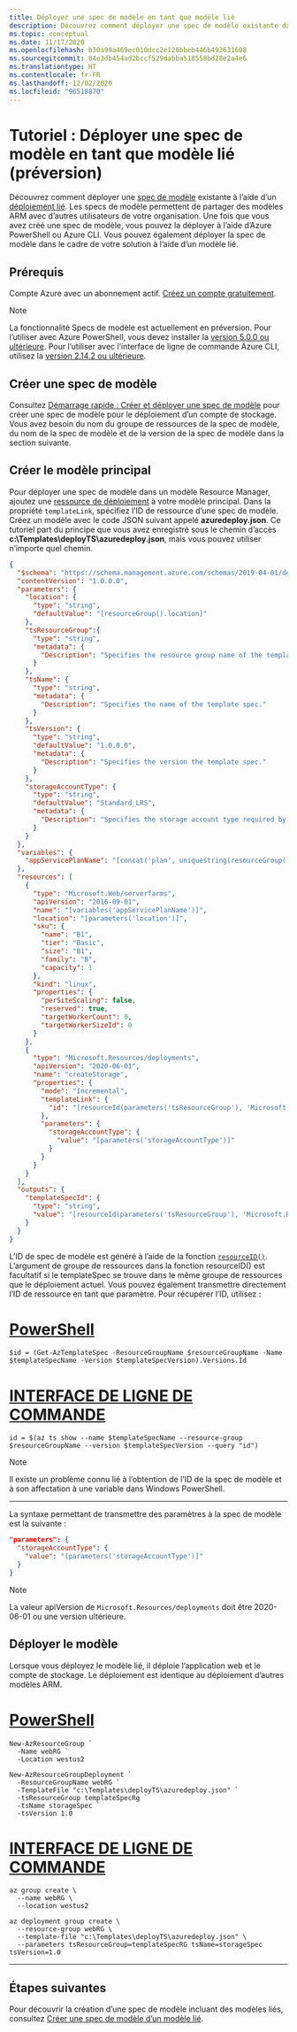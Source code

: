 ```yaml
---
title: Déployer une spec de modèle en tant que modèle lié
description: Découvrez comment déployer une spec de modèle existante dans un déploiement lié.
ms.topic: conceptual
ms.date: 11/17/2020
ms.openlocfilehash: b30a99a469ec010dcc2e128bbeb446b493631608
ms.sourcegitcommit: 84e3db454ad2bccf529dabba518558bd28e2a4e6
ms.translationtype: HT
ms.contentlocale: fr-FR
ms.lasthandoff: 12/02/2020
ms.locfileid: "96518870"
---
```

# <a name="tutorial-deploy-a-template-spec-as-a-linked-template-preview"></a>Tutoriel : Déployer une spec de modèle en tant que modèle lié (préversion)

Découvrez comment déployer une [spec de modèle](template-specs.md) existante à l’aide d’un [déploiement lié](linked-templates.md#linked-template). Les specs de modèle permettent de partager des modèles ARM avec d’autres utilisateurs de votre organisation. Une fois que vous avez créé une spec de modèle, vous pouvez la déployer à l’aide d’Azure PowerShell ou Azure CLI. Vous pouvez également déployer la spec de modèle dans le cadre de votre solution à l’aide d’un modèle lié.

## <a name="prerequisites"></a>Prérequis

Compte Azure avec un abonnement actif. [Créez un compte gratuitement](https://azure.microsoft.com/free/?WT.mc_id=A261C142F).

> [!NOTE]
> La fonctionnalité Specs de modèle est actuellement en préversion. Pour l’utiliser avec Azure PowerShell, vous devez installer la [version 5.0.0 ou ultérieure](/powershell/azure/install-az-ps). Pour l’utiliser avec l’interface de ligne de commande Azure CLI, utilisez la [version 2.14.2 ou ultérieure](/cli/azure/install-azure-cli).

## <a name="create-a-template-spec"></a>Créer une spec de modèle

Consultez [Démarrage rapide : Créer et déployer une spec de modèle](quickstart-create-template-specs.md) pour créer une spec de modèle pour le déploiement d’un compte de stockage. Vous avez besoin du nom du groupe de ressources de la spec de modèle, du nom de la spec de modèle et de la version de la spec de modèle dans la section suivante.

## <a name="create-the-main-template"></a>Créer le modèle principal

Pour déployer une spec de modèle dans un modèle Resource Manager, ajoutez une [ressource de déploiement](/azure/templates/microsoft.resources/deployments) à votre modèle principal. Dans la propriété `templateLink`, spécifiez l’ID de ressource d’une spec de modèle. Créez un modèle avec le code JSON suivant appelé **azuredeploy.json**. Ce tutoriel part du principe que vous avez enregistré sous le chemin d’accès **c:\Templates\deployTS\azuredeploy.json**, mais vous pouvez utiliser n’importe quel chemin.

```json
{
  "$schema": "https://schema.management.azure.com/schemas/2019-04-01/deploymentTemplate.json#",
  "contentVersion": "1.0.0.0",
  "parameters": {
    "location": {
      "type": "string",
      "defaultValue": "[resourceGroup().location]"
    },
    "tsResourceGroup":{
      "type": "string",
      "metadata": {
        "Description": "Specifies the resource group name of the template spec."
      }
    },
    "tsName": {
      "type": "string",
      "metadata": {
        "Description": "Specifies the name of the template spec."
      }
    },
    "tsVersion": {
      "type": "string",
      "defaultValue": "1.0.0.0",
      "metadata": {
        "Description": "Specifies the version the template spec."
      }
    },
    "storageAccountType": {
      "type": "string",
      "defaultValue": "Standard_LRS",
      "metadata": {
        "Description": "Specifies the storage account type required by the template spec."
      }
    }
  },
  "variables": {
    "appServicePlanName": "[concat('plan', uniquestring(resourceGroup().id))]"
  },
  "resources": [
    {
      "type": "Microsoft.Web/serverfarms",
      "apiVersion": "2016-09-01",
      "name": "[variables('appServicePlanName')]",
      "location": "[parameters('location')]",
      "sku": {
        "name": "B1",
        "tier": "Basic",
        "size": "B1",
        "family": "B",
        "capacity": 1
      },
      "kind": "linux",
      "properties": {
        "perSiteScaling": false,
        "reserved": true,
        "targetWorkerCount": 0,
        "targetWorkerSizeId": 0
      }
    },
    {
      "type": "Microsoft.Resources/deployments",
      "apiVersion": "2020-06-01",
      "name": "createStorage",
      "properties": {
        "mode": "Incremental",
        "templateLink": {
          "id": "[resourceId(parameters('tsResourceGroup'), 'Microsoft.Resources/templateSpecs/versions', parameters('tsName'), parameters('tsVersion'))]"
        },
        "parameters": {
          "storageAccountType": {
            "value": "[parameters('storageAccountType')]"
          }
        }
      }
    }
  ],
  "outputs": {
    "templateSpecId": {
      "type": "string",
      "value": "[resourceId(parameters('tsResourceGroup'), 'Microsoft.Resources/templateSpecs/versions', parameters('tsName'), parameters('tsVersion'))]"
    }
  }
}
```

L’ID de spec de modèle est généré à l’aide de la fonction [`resourceID()`](template-functions-resource.md#resourceid). L’argument de groupe de ressources dans la fonction resourceID() est facultatif si le templateSpec se trouve dans le même groupe de ressources que le déploiement actuel.  Vous pouvez également transmettre directement l’ID de ressource en tant que paramètre. Pour récupérer l’ID, utilisez :

# <a name="powershell"></a>[PowerShell](#tab/azure-powershell)

```azurepowershell-interactive
$id = (Get-AzTemplateSpec -ResourceGroupName $resourceGroupName -Name $templateSpecName -Version $templateSpecVersion).Versions.Id
```

# <a name="cli"></a>[INTERFACE DE LIGNE DE COMMANDE](#tab/azure-cli)

```azurecli-interactive
id = $(az ts show --name $templateSpecName --resource-group $resourceGroupName --version $templateSpecVersion --query "id")
```

> [!NOTE]
> Il existe un problème connu lié à l’obtention de l’ID de la spec de modèle et à son affectation à une variable dans Windows PowerShell.

---

La syntaxe permettant de transmettre des paramètres à la spec de modèle est la suivante :

```json
"parameters": {
  "storageAccountType": {
    "value": "[parameters('storageAccountType')]"
  }
}
```

> [!NOTE]
> La valeur apiVersion de `Microsoft.Resources/deployments` doit être 2020-06-01 ou une version ultérieure.

## <a name="deploy-the-template"></a>Déployer le modèle

Lorsque vous déployez le modèle lié, il déploie l’application web et le compte de stockage. Le déploiement est identique au déploiement d’autres modèles ARM.

# <a name="powershell"></a>[PowerShell](#tab/azure-powershell)

```azurepowershell
New-AzResourceGroup `
  -Name webRG `
  -Location westus2

New-AzResourceGroupDeployment `
  -ResourceGroupName webRG `
  -TemplateFile "c:\Templates\deployTS\azuredeploy.json" `
  -tsResourceGroup templateSpecRg `
  -tsName storageSpec `
  -tsVersion 1.0
```

# <a name="cli"></a>[INTERFACE DE LIGNE DE COMMANDE](#tab/azure-cli)

```azurecli
az group create \
  --name webRG \
  --location westus2

az deployment group create \
  --resource-group webRG \
  --template-file "c:\Templates\deployTS\azuredeploy.json" \
  --parameters tsResourceGroup=templateSpecRG tsName=storageSpec tsVersion=1.0
```

---

## <a name="next-steps"></a>Étapes suivantes

Pour découvrir la création d’une spec de modèle incluant des modèles liés, consultez [Créer une spec de modèle d’un modèle lié](template-specs-create-linked.md).
